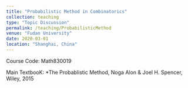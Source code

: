 ```yaml
---
title: "Probabilistic Method in Combinatorics"
collection: teaching
type: "Topic Discussion"
permalink: /teaching/ProbabilisticMethod
venue: "Fudan University"
date: 2020-03-01
location: "Shanghai, China"
---
```


Course Code: Math830019 

Main TextbooK:
  *The Probablistic Method, Noga Alon & Joel H. Spencer, Wiley, 2015 
